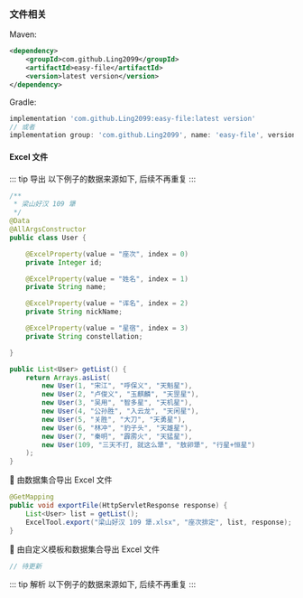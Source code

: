 ### 文件相关

Maven:
~~~xml
<dependency>
    <groupId>com.github.Ling2099</groupId>
    <artifactId>easy-file</artifactId>
    <version>latest version</version>
</dependency>
~~~

Gradle:
~~~gradle
implementation 'com.github.Ling2099:easy-file:latest version'
// 或者
implementation group: 'com.github.Ling2099', name: 'easy-file', version: 'latest version'
~~~

#### Excel 文件


::: tip 导出
以下例子的数据来源如下, 后续不再重复
:::

~~~java
/**
 * 梁山好汉 109 犟
 */
@Data
@AllArgsConstructor
public class User {

    @ExcelProperty(value = "座次", index = 0)
    private Integer id;

    @ExcelProperty(value = "姓名", index = 1)
    private String name;

    @ExcelProperty(value = "诨名", index = 2)
    private String nickName;

    @ExcelProperty(value = "星宿", index = 3)
    private String constellation;

}
~~~

~~~java
public List<User> getList() {
    return Arrays.asList(
        new User(1, "宋江", "呼保义", "天魁星"),
        new User(2, "卢俊义", "玉麒麟", "天罡星"),
        new User(3, "吴用", "智多星", "天机星"),
        new User(4, "公孙胜", "入云龙", "天闲星"),
        new User(5, "关胜", "大刀", "天勇星"),
        new User(6, "林冲", "豹子头", "天雄星"),
        new User(7, "秦明", "霹雳火", "天猛星"),
        new User(109, "三天不打, 就这么犟", "敖卵犟", "行星+恒星")
    );
}
~~~

&#x1F410; 由数据集合导出 Excel 文件

~~~java
@GetMapping
public void exportFile(HttpServletResponse response) {
    List<User> list = getList();
    ExcelTool.export("梁山好汉 109 犟.xlsx", "座次排定", list, response);
}
~~~

&#x1F40B; 由自定义模板和数据集合导出 Excel 文件

~~~java
// 待更新
~~~


::: tip 解析
以下例子的数据来源如下, 后续不再重复
:::